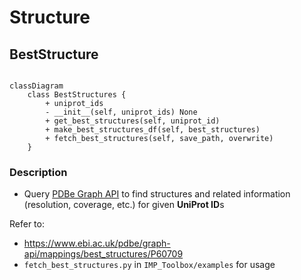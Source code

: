 # Structure
## BestStructure
```mermaid

classDiagram
    class BestStructures {
        + uniprot_ids
        - __init__(self, uniprot_ids) None
        + get_best_structures(self, uniprot_id)
        + make_best_structures_df(self, best_structures)
        + fetch_best_structures(self, save_path, overwrite)
    }
```
### Description
- Query [PDBe Graph API](https://www.ebi.ac.uk/pdbe/graph-api/pdbe_doc/) to find structures and related information (resolution, coverage, etc.) for given **UniProt ID**s

Refer to:
- https://www.ebi.ac.uk/pdbe/graph-api/mappings/best_structures/P60709
- `fetch_best_structures.py` in `IMP_Toolbox/examples` for usage
